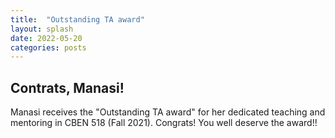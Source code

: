 ```yaml
---
title:  "Outstanding TA award"
layout: splash
date: 2022-05-20
categories: posts
---
```


## Contrats, Manasi! 
Manasi receives the "Outstanding TA award" for her dedicated teaching and mentoring in CBEN 518 (Fall 2021). Congrats! You well deserve the award!!

